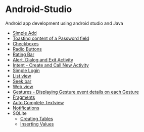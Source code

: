 # Android-Studio
Android app development using android studio and Java

- [Simple Add](https://github.com/CyanFroste/Android-Studio-Java/blob/master/Simple%20Add%20Application.md)
- [Toasting content of a Password field](https://github.com/CyanFroste/Android-Studio-Java/blob/master/Typing%20in%20a%20Password%20and%20Toasting%20it%20on%20Button%20Click.md)
- [Checkboxes](https://github.com/CyanFroste/Android-Studio-Java/blob/master/Checkbox%20%20and%20Toasting%20the%20Selection.md)
- [Radio Buttons](https://github.com/CyanFroste/Android-Studio-Java/blob/master/Radio%20Group%2C%20Radio%20Buttons%20and%20Toasting%20the%20Selection.md)
- [Rating Bar](https://github.com/CyanFroste/Android-Studio-Java/blob/master/Rating%20Bar.md)
- [Alert, Dialog and Exit Activity](https://github.com/CyanFroste/Android-Studio-Java/blob/master/An%20Exit%20Alert%20with%20a%20Dialog.md)
- [Intent - Create and Call New Activity](https://github.com/CyanFroste/Android-Studio-Java/blob/master/Creating%20New%20Activity%20and%20calling%20it%20from%20Main%20Activity.md)
- [Simple Login](https://github.com/CyanFroste/Android-Studio-Java/blob/master/A%20Simple%20Log%20In%20Activity.md)
- [List view](https://github.com/CyanFroste/Android-Studio-Java/blob/master/List%20view.md)
- [Seek bar](https://github.com/CyanFroste/Android-Studio-Java/blob/master/Seek%20Bar.md)
- [Web view](https://github.com/CyanFroste/Android-Studio-Java/blob/master/Web%20view.md)
- [Gestures - Displaying Gesture event details on each Gesture](https://github.com/CyanFroste/Android-Studio-Java/blob/master/Gestures%20and%20displaying%20what%20gesture%20is%20done.md)
- [Fragments](https://github.com/CyanFroste/Android-Studio-Java/blob/master/Fragments.md)
- [Auto Complete Textview](https://github.com/CyanFroste/Android-Studio-Java/blob/master/Autocomplete%20Textview.md)
- [Notifications](https://github.com/CyanFroste/Android-Studio-Java/blob/master/Notifications.md)
- SQLite
  - [Creating Tables](https://github.com/CyanFroste/Android-Studio-Java/blob/master/SQLite%20Database%20-%20Creating%20Tables.md)
  - [Inserting Values](https://github.com/CyanFroste/Android-Studio-Java/blob/master/SQLite%20Database%20-%20Inserting%20Values.md)
